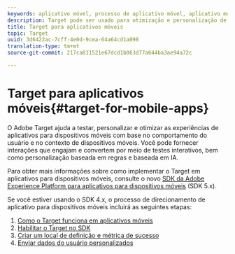```yaml
---
keywords: aplicativo móvel, processo de aplicativo móvel, aplicativo móvel target, métricas de sucesso no aplicativo móvel
description: Target pode ser usado para otimização e personalização de aplicativos móveis
title: Target para aplicativos móveis
topic: Target
uuid: 3d6422ac-7cff-4e0d-9cea-64a64cd1a098
translation-type: tm+mt
source-git-commit: 217ca811521e67dcd1b063d77a644ba3ae94a72c

---
```



# Target para aplicativos móveis{#target-for-mobile-apps}

O Adobe Target ajuda a testar, personalizar e otimizar as experiências de aplicativos para dispositivos móveis com base no comportamento do usuário e no contexto de dispositivos móveis. Você pode fornecer interações que engajam e convertem por meio de testes interativos, bem como personalização baseada em regras e baseada em IA.

Para obter mais informações sobre como implementar o Target em aplicativos para dispositivos móveis, consulte o novo [SDK da Adobe Experience Platform para aplicativos para dispositivos móveis](https://aep-sdks.gitbook.io/docs/using-mobile-extensions/adobe-target) (SDK 5.x).

Se você estiver usando o SDK 4.x, o processo de direcionamento de aplicativo para dispositivos móveis incluirá as seguintes etapas:

1. [Como o Target funciona em aplicativos móveis](/help/c-target-mobile-app/mobile-how-target-works-mobile-apps.md)
1. [Habilitar o Target no SDK](/help/c-target-mobile-app/mobile-enable-target-in-sdk.md)
1. [Criar um local de definição e métrica de sucesso](/help/c-target-mobile-app/mobile-create-location-and-metric.md)
1. [Enviar dados do usuário personalizados](/help/c-target-mobile-app/mobile-custom-user-data.md)